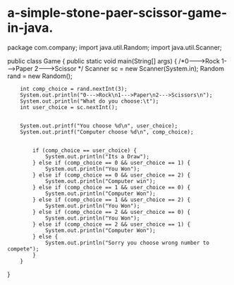 # a-simple-stone-paer-scissor-game-in-java.
package com.company;
import java.util.Random;
import java.util.Scanner;

public class Game {
    public static void main(String[] args) {
        /*0--->Rock
        1--->Paper
         2--->Scissor
         */
        Scanner sc = new Scanner(System.in);
        Random rand = new Random();

        int comp_choice = rand.nextInt(3);
        System.out.println("0--->Rock\n1--->Paper\n2--->Scissors\n");
        System.out.println("What do you choose:\t");
        int user_choice = sc.nextInt();


        System.out.printf("You choose %d\n", user_choice);
        System.out.printf("Computer choose %d\n", comp_choice);


            if (comp_choice == user_choice) {
                System.out.println("Its a Draw");
            } else if (comp_choice == 0 && user_choice == 1) {
                System.out.println("You Won");
            } else if (comp_choice == 0 && user_choice == 2) {
                System.out.println("Computer win");
            } else if (comp_choice == 1 && user_choice == 0) {
                System.out.println("Computer Won");
            } else if (comp_choice == 1 && user_choice == 2) {
                System.out.println("You Won");
            } else if (comp_choice == 2 && user_choice == 0) {
                System.out.println("You Won");
            } else if (comp_choice == 2 && user_choice == 1) {
                System.out.println("Computer Won");
            } else {
                System.out.println("Sorry you choose wrong number to compete");
            }
        }

}
